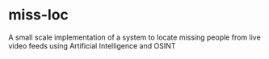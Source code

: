 # miss-loc
A small scale implementation of a system to locate missing people from live video feeds using Artificial Intelligence and OSINT
